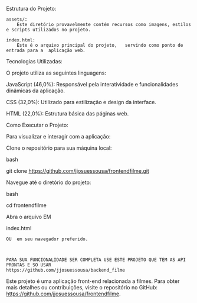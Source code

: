 Estrutura do Projeto:

    assets/: 
        Este diretório provavelmente contém recursos como imagens, estilos e scripts utilizados no projeto.​

    index.html:
        Este é o arquivo principal do projeto,   servindo como ponto de entrada para a  aplicação web.​

Tecnologias Utilizadas:

O projeto utiliza as seguintes linguagens:​

JavaScript (46,0%): Responsável pela interatividade e funcionalidades dinâmicas da aplicação.​

CSS (32,0%): Utilizado para estilização e design da interface.​

HTML (22,0%): Estrutura básica das páginas web.​

Como Executar o Projeto:

Para visualizar e interagir com a aplicação:

Clone o repositório para sua máquina local:​

bash

git clone https://github.com/jjosuessousa/frontendfilme.git

Navegue até o diretório do projeto:​

bash

cd frontendfilme

Abra o arquivo EM 

   index.html  

    OU  em seu navegador preferido.​



    PARA SUA FUNCIONALIDADE SER COMPLETA USE ESTE PROJETO QUE TEM AS API PRONTAS E SO USAR
    https://github.com/jjosuessousa/backend_filme

Este projeto é uma aplicação front-end relacionada a filmes. Para obter mais detalhes ou contribuições, visite o repositório no GitHub: https://github.com/jjosuessousa/frontendfilme.
